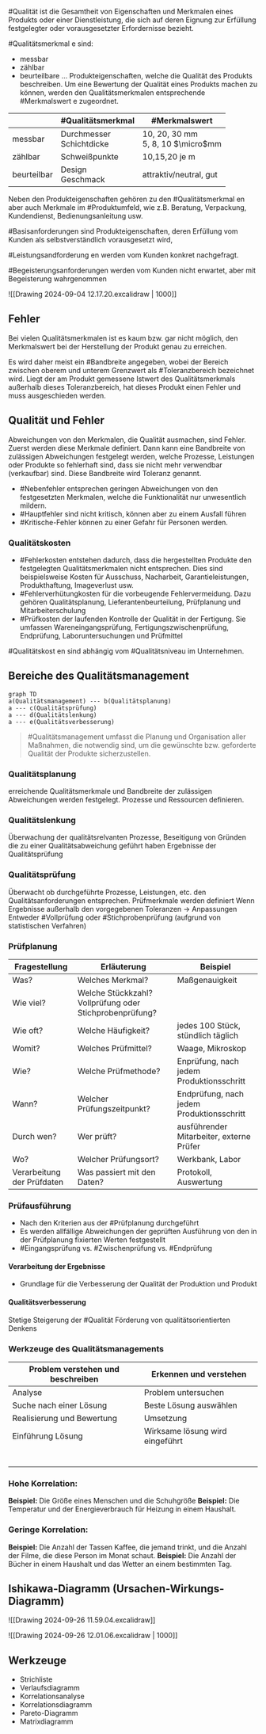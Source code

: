 #Qualität ist die Gesamtheit von Eigenschaften und Merkmalen eines Produkts oder einer Dienstleistung, die sich auf deren Eignung zur Erfüllung festgelegter oder vorausgesetzter Erfordernisse bezieht.

#Qualitätsmerkmal e sind:
- messbar
- zählbar
- beurteilbare ...
Produkteigenschaften, welche die Qualität des Produkts beschreiben.
Um eine Bewertung der Qualität eines Produkts machen zu können, werden den Qualitätsmerkmalen entsprechende #Merkmalswert e zugeordnet.

|             | #Qualitätsmerkmal           | #Merkmalswert                        |
| ----------- | --------------------------- | ------------------------------------ |
| messbar     | Durchmesser<br>Schichtdicke | 10, 20, 30 mm<br>5, 8, 10 $\micro$mm |
| zählbar     | Schweißpunkte               | 10,15,20 je m                        |
| beurteilbar | Design<br>Geschmack         | attraktiv/neutral, gut               |

Neben den Produkteigenschaften gehören zu den #Qualitätsmerkmal en aber auch Merkmale im #Produktumfeld, wie z.B. Beratung, Verpackung, Kundendienst, Bedienungsanleitung usw.

#Basisanforderungen sind Produkteigenschaften, deren Erfüllung vom Kunden als selbstverständlich vorausgesetzt wird,

#Leistungsandforderung en werden vom Kunden konkret nachgefragt.

#Begeisterungsanforderungen werden vom Kunden nicht erwartet, aber mit Begeisterung wahrgenommen

![[Drawing 2024-09-04 12.17.20.excalidraw | 1000]]

## Fehler

Bei vielen Qualitätsmerkmalen ist es kaum bzw. gar nicht möglich, den Merkmalswert bei der Herstellung der Produkt genau zu erreichen.

Es wird daher meist ein #Bandbreite angegeben, wobei der Bereich zwischen oberem und unterem Grenzwert als #Toleranzbereich bezeichnet wird. Liegt der am Produkt gemessene Istwert des Qualitätsmerkmals außerhalb dieses Toleranzbereich, hat dieses Produkt einen Fehler und muss ausgeschieden werden.

## Qualität und Fehler
Abweichungen von den Merkmalen, die Qualität ausmachen, sind Fehler. Zuerst werden diese Merkmale definiert. Dann kann eine Bandbreite von zulässigen Abweichungen festgelegt werden, welche Prozesse, Leistungen oder Produkte so fehlerhaft sind, dass sie nicht mehr verwendbar (verkaufbar) sind.
Diese Bandbreite wird Toleranz genannt.

- #Nebenfehler entsprechen geringen Abweichungen von den festgesetzten Merkmalen, welche die Funktionalität nur unwesentlich mildern.
- #Hauptfehler sind nicht kritisch, können aber zu einem Ausfall führen
- #Kritische-Fehler können zu einer Gefahr für Personen werden.
### Qualitätskosten
- #Fehlerkosten entstehen dadurch, dass die hergestellten Produkte den festgelegten Qualitätsmerkmalen nicht entsprechen. Dies sind beispielsweise Kosten für Ausschuss, Nacharbeit, Garantieleistungen, Produkthaftung, Imageverlust usw.
- #Fehlerverhütungkosten für die vorbeugende Fehlervermeidung. Dazu gehören Qualitätsplanung, Lieferantenbeurteilung, Prüfplanung und Mitarbeiterschulung
- #Prüfkosten der laufenden Kontrolle der Qualität in der Fertigung. Sie umfassen Wareneingangsprüfung, Fertigungszwischenprüfung, Endprüfung, Laboruntersuchungen und Prüfmittel

#Qualitätskost en sind abhängig vom #Qualitätsniveau im Unternehmen.
## Bereiche des Qualitätsmanagement
```mermaid
graph TD
a(Qualitätsmanagement) --- b(Qualitätsplanung)
a --- c(Qualitätsprüfung)
a --- d(Qualitätslenkung)
a --- e(Qualitätsverbesserung)
```
> #Qualitätsmanagement umfasst die Planung und Organisation aller Maßnahmen, die notwendig sind, um die gewünschte bzw. geforderte Qualität der Produkte sicherzustellen.

### Qualitätsplanung
erreichende Qualitätsmerkmale und Bandbreite der zulässigen Abweichungen werden festgelegt. Prozesse und Ressourcen definieren.

### Qualitätslenkung
Überwachung der qualitätsrelvanten Prozesse, Beseitigung von Gründen die zu einer Qualitätsabweichung geführt haben
	Ergebnisse der Qualitätsprüfung

### Qualitätsprüfung
Überwacht ob durchgeführte Prozesse, Leistungen, etc. den Qualitätsanforderungen entsprechen.
Prüfmerkmale werden definiert
Wenn Ergebnisse außerhalb den vorgegebenen Toleranzen -> Anpassungen
Entweder #Vollprüfung oder #Stichprobenprüfung (aufgrund von statistischen Verfahren)

### Prüfplanung

| Fragestellung              | Erläuterung                                             | Beispiel                                  |
| -------------------------- | ------------------------------------------------------- | ----------------------------------------- |
| Was?                       | Welches Merkmal?                                        | Maßgenauigkeit                            |
| Wie viel?                  | Welche Stückkzahl? Vollprüfung oder Stichprobenprüfung? |                                           |
| Wie oft?                   | Welche Häufigkeit?                                      | jedes 100 Stück, stündlich täglich        |
| Womit?                     | Welches Prüfmittel?                                     | Waage, Mikroskop                          |
| Wie?                       | Welche Prüfmethode?                                     | Enprüfung, nach jedem Produktionsschritt  |
| Wann?                      | Welcher Prüfungszeitpunkt?                              | Endprüfung, nach jedem Produktionsschritt |
| Durch wen?                 | Wer prüft?                                              | ausführender Mitarbeiter, externe Prüfer  |
| Wo?                        | Welcher Prüfungsort?                                    | Werkbank, Labor                           |
| Verarbeitung der Prüfdaten | Was passiert mit den Daten?                             | Protokoll, Auswertung                     |
### Prüfausführung
- Nach den Kriterien aus der #Prüfplanung durchgeführt
- Es werden allfällige Abweichungen der geprüften Ausführung  von den in der Prüfplanung fixierten Werten festgestellt
- #Eingangsprüfung vs. #Zwischenprüfung vs. #Endprüfung
#### Verarbeitung der Ergebnisse
- Grundlage für die Verbesserung der Qualität der Produktion und Produkt
#### Qualitätsverbesserung
Stetige Steigerung der #Qualität
Förderung von qualitätsorientierten Denkens

### Werkzeuge des Qualitätsmanagements
| Problem verstehen und beschreiben | Erkennen und verstehen          |
| --------------------------------- | ------------------------------- |
| Analyse                           | Problem untersuchen             |
| Suche nach einer Lösung           | Beste Lösung auswählen          |
| Realisierung und Bewertung        | Umsetzung                       |
| Einführung Lösung                 | Wirksame lösung wird eingeführt |
|                                   |                                 |
|                                   |                                 |
| <br>                              |                                 |
### Hohe Korrelation:

**Beispiel:** Die Größe eines Menschen und die Schuhgröße
**Beispiel:** Die Temperatur und der Energieverbrauch für Heizung in einem Haushalt.

### Geringe Korrelation:
**Beispiel:** Die Anzahl der Tassen Kaffee, die jemand trinkt, und die Anzahl der Filme, die diese Person im Monat schaut.
**Beispiel:** Die Anzahl der Bücher in einem Haushalt und das Wetter an einem bestimmten Tag.

## Ishikawa-Diagramm (Ursachen-Wirkungs-Diagramm)
![[Drawing 2024-09-26 11.59.04.excalidraw]]


![[Drawing 2024-09-26 12.01.06.excalidraw | 1000]]

## Werkzeuge
- Strichliste
- Verlaufsdiagramm
- Korrelationsanalyse
- Korrelationsdiagramm
- Pareto-Diagramm
- Matrixdiagramm